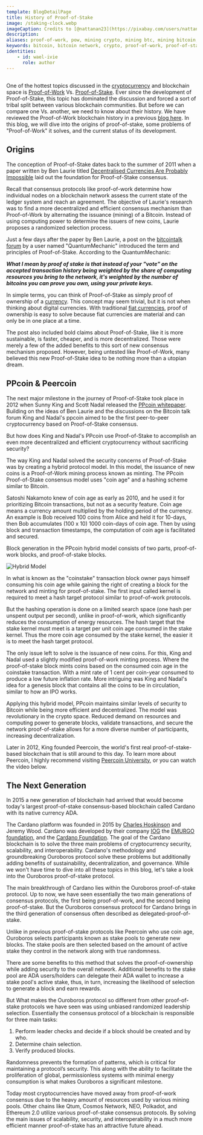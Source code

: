 ```yaml
---
template: BlogDetailPage
title: History of Proof-of-Stake
image: /staking-clock.webp
imageCaption: Credits to [@nattanan23](https://pixabay.com/users/nattanan23-6312362/) at Pixbay
description:
aliases: proof-of-work, pow, mining crypto, mining btc, mining bitcoin, bitcoin
keywords: bitcoin, bitcoin network, crypto, proof-of-work, proof-of-stake, cardano, sustainability
identities: 
    - id: wael-ivie
      role: author
---
```



##

One of the hottest topics discussed in the [cryptocurrency](/en/terms/cryptocurrency.md) and blockchain space is [Proof-of-Work](/en/terms/proof-of-work.md) Vs. [Proof-of-Stake](/en/terms/proof-of-stake.md). Ever since the development of Proof-of-Stake, this topic has dominated the discussion and forced a sort of tribal split between various blockchain communities. But before we can compare one Vs. another, we need to know about their history.  We have reviewed the Proof-of-Work blockchain history in a previous [blog here](/en/blogs/history-of-pow.md). In this blog, we will dive into the origins of proof-of-stake, some problems of "Proof-of-Work" it solves, and the current status of its development.

## Origins

The conception of Proof-of-Stake dates back to the summer of 2011 when a paper written by Ben Laurie titled [Decentralised Currencies Are Probably Impossible](https://github.com/armada-alliance/assets/raw/gh-pages/decentralised-currencies.pdf) laid out the foundation for Proof-of-Stake consensus.

Recall that consensus protocols like proof-of-work determine how individual nodes on a blockchain network assess the current state of the ledger system and reach an agreement. The objective of Laurie's research was to find a more decentralized and efficient consensus mechanism than Proof-of-Work by alternating the issuance (mining) of a Bitcoin. Instead of using computing power to determine the issuers of new coins, Laurie proposes a randomized selection process.

Just a few days after the paper by Ben Laurie, a post on the [bitcointalk forum](https://bitcointalk.org/index.php?topic=27787.0) by a user named "QuantumMechanic"  introduced the term and principles of Proof-of-Stake. According to the QuantumMechanic:

***What I mean by proof of stake is that instead of your "vote" on the accepted transaction history being weighted by the share of computing resources you bring to the network, it's weighted by the number of bitcoins you can prove you own, using your private keys.***

In simple terms, you can think of Proof-of-Stake as simply proof of ownership of a [currency](/en/terms/currency.md). This concept may seem trivial, but it is not when thinking about digital currencies. With traditional [fiat currencies](/en/terms/fiat.md), proof of ownership is easy to solve because fiat currencies are material and can only be in one place at a time.

The post also included bold claims about Proof-of-Stake, like it is more sustainable, is faster, cheaper, and is more decentralized. Those were merely a few of the added benefits to this sort of new consensus mechanism proposed. However, being untested like Proof-of-Work, many believed this new Proof-of-Stake idea to be nothing more than a utopian dream. 

## PPcoin & Peercoin

The next major milestone in the journey of Proof-of-Stake took place in 2012 when Sunny King and Scott Nadal released the [PPcoin whitepaper](https://decred.org/research/king2012.pdf). Building on the ideas of Ben Laurie and the discussions on the Bitcoin talk forum King and Nadal's ppcoin aimed to be the first peer-to-peer cryptocurrency based on Proof-of-Stake consensus. 

But how does King and Nadal's PPcoin use Proof-of-Stake to accomplish an even more decentralized and efficient cryptocurrency without sacrificing security?

The way King and Nadal solved the security concerns of Proof-of-Stake was by creating a hybrid protocol model. In this model, the issuance of new coins is a Proof-of-Work mining process known as minting. The PPcoin Proof-of-Stake consensus model uses "coin age" and a hashing scheme similar to Bitcoin.  

Satoshi Nakamoto knew of coin age as early as 2010, and he used it for prioritizing Bitcoin transactions, but not as a security feature. Coin age means a currency amount multiplied by the holding period of the currency. An example is Bob received 100 coins from Alice and held it for 10-days, then Bob accumulates (100 x 10) 1000 coin-days of coin age. Then by using block and transaction timestamps, the computation of coin age is facilitated and secured.

Block generation in the PPcoin hybrid model consists of two parts, proof-of-work blocks, and proof-of-stake blocks. 

![Hybrid Model](https://github.com/armada-alliance/assets/raw/gh-pages/hybrid-pos-pow.png)

In what is known as the "coinstake" transaction block owner pays himself consuming his coin age while gaining the right of creating a block for the network and minting for proof-of-stake. The first input called kernel is required to meet a hash target protocol similar to proof-of-work protocols.

But the hashing operation is done on a limited search space (one hash per unspent output per second), unlike in proof-of-work, which significantly reduces the consumption of energy resources. The hash target that the stake kernel must meet is a target per unit coin age consumed in the stake kernel. Thus the more coin age consumed by the stake kernel, the easier it is to meet the hash target protocol. 

The only issue left to solve is the issuance of new coins. For this, King and Nadal used a slightly modified proof-of-work minting process. Where the proof-of-stake block mints coins based on the consumed coin age in the coinstake transaction. With a mint rate of 1 cent per coin-year consumed to produce a low future inflation rate. More intriguing was King and Nadal's idea for a genesis block that contains all the coins to be in circulation, similar to how an IPO works.

Applying this hybrid model, PPcoin maintains similar levels of security to Bitcoin while being more efficient and decentralized. The model was revolutionary in the crypto space. Reduced demand on resources and computing power to generate blocks, validate transactions, and secure the network proof-of-stake allows for a more diverse number of participants, increasing decentralization. 

Later in 2012, King founded Peercoin, the world's first real proof-of-stake-based blockchain that is still around to this day. To learn more about Peercoin, I highly recommend visiting [Peercoin University](https://university.peercoin.net/), or you can watch the video below.

<YoutubeVideo url="https://youtu.be/x8KAsime9EI" description="peersoin intro"/>

## The Next Generation

In 2015 a new generation of blockchain had arrived that would become today's largest proof-of-stake consensus-based blockchain called Cardano with its native currency ADA. 

The Cardano platform was founded in 2015 by [Charles Hoskinson](/en/identities/charles-hoskinson.md) and Jeremy Wood. Cardano was developed by their company [IOG](/en/identities/iog.md) the [EMURGO foundation](/en/identities/emurgo.md), and the [Cardano Foundation](/en/identities/cardano-foundation.md). The goal of the Cardano blockchain is to solve the three main problems of cryptocurrency security, scalability, and interoperability. Cardano's methodology and groundbreaking Ouroboros protocol solve these problems but additionally adding benefits of sustainability, decentralization, and governance. While we won't have time to dive into all these topics in this blog, let's take a look into the Ouroboros proof-of-stake protocol. 

The main breakthrough of Cardano lies within the Ouroboros proof-of-stake protocol. Up to now, we have seen essentially the two main generations of consensus protocols, the first being proof-of-work, and the second being proof-of-stake. But the Ouroboros consensus protocol for Cardano brings in the third generation of consensus often described as delegated-proof-of-stake. 

Unlike in previous proof-of-stake protocols like Peercoin who use coin age, Ouroboros selects participants known as stake pools to generate new blocks. The stake pools are then selected based on the amount of active stake they control in the network along with true randomness. 

There are some benefits to this method that solves the proof-of-ownership while adding security to the overall network.  Additional benefits to the stake pool are ADA users/holders can delegate their ADA wallet to increase a stake pool's active stake, thus, in turn, increasing the likelihood of selection to generate a block and earn rewards.  

But What makes the Ouroboros protocol so different from other proof-of-stake protocols we have seen was using unbiased randomized leadership selection. Essentially the consensus protocol of a blockchain is responsible for three main tasks:

1. Perform leader checks and decide if a block should be created and by who.
2. Determine chain selection.
3. Verify produced blocks.

Randomness prevents the formation of patterns, which is critical for maintaining a protocol’s security. This along with the ability to facilitate the proliferation of global, permissionless systems with minimal energy consumption is what makes Ouroboros a significant milestone.

<YoutubeVideo url="https://youtu.be/Do8rHvr65ZA" description=Cardano Simply Explained/>

Today most cryptocurrencies have moved away from proof-of-work consensus due to the heavy amount of resources used by various mining pools. Other chains like Qtum, Cosmos Network, NEO, Polkadot, and Ethereum 2.0 utilize various proof-of-stake consensus protocols. By solving the main issues of scalability, security, and interoperability in a much more efficient manner proof-of-stake has an attractive future ahead.